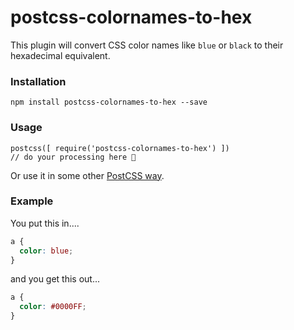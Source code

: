 # postcss-colornames-to-hex

This plugin will convert CSS color names like `blue` or `black` to their hexadecimal equivalent.

### Installation

```
npm install postcss-colornames-to-hex --save
```

### Usage

```
postcss([ require('postcss-colornames-to-hex') ])
// do your processing here 🎉
```

Or use it in some other [PostCSS way](https://github.com/postcss/postcss#usage).


### Example

You put this in....

```css
a {
  color: blue;
}
```

and you get this out...

```css
a {
  color: #0000FF;
}
```
